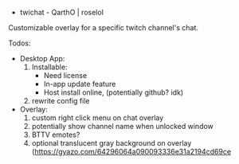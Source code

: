 - twichat -
QarthO | roselol

Customizable overlay for a specific twitch channel's chat.

Todos:
  - Desktop App:
      1. Installable:
          - Need license
          - In-app update feature
          - Host install online, (potentially github? idk)
      2. rewrite config file
  - Overlay:
      1. custom right click menu on chat overlay
      2. potentially show channel name when unlocked window
      3. BTTV emotes?
      4. optional translucent gray background on overlay (https://gyazo.com/64296064a090093336e31a2194cd69ce

      

